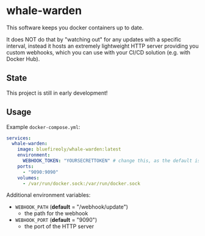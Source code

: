 # whale-warden

This software keeps you docker containers up to date.

It does NOT do that by "watching out" for any updates with a specific interval, instead it hosts an extremely lightweight HTTP server providing you custom webhooks, which you can use with your CI/CD solution (e.g. with Docker Hub).

## State

This project is still in early development!

## Usage

Example `docker-compose.yml`:

```yaml
services:
  whale-warden:
    image: bluefireoly/whale-warden:latest
    environment:
      WEBHOOK_TOKEN: "YOURSECRETTOKEN" # change this, as the default ist "unset"
    ports:
      - "9090:9090"
    volumes:
      - /var/run/docker.sock:/var/run/docker.sock
```

Additional environment variables:
- `WEBHOOK_PATH` (**default** = "/webhook/update")
    - the path for the webhook
- `WEBHOOK_PORT` (**default** = "9090")
    - the port of the HTTP server

